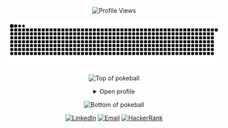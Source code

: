 <p align="center">
    <img src="https://komarev.com/ghpvc/?username=AntrikshVerma991&style=plastic&color=blueviolet" alt="Profile Views"/>
</p>
<p align = "center">
	<img src = "https://github.com/7oSkaaa/7oSkaaa/blob/output/github-contribution-grid-snake.svg?" alt = "Snake Game"/>
</p>

<div align="center">

![Top of pokeball](https://user-images.githubusercontent.com/44261381/209363264-ac854d3c-2cc2-44c4-928e-8a08d1013f46.png)

<details>
<summary>Open profile</summary>

<br>
<div>
   <div align="center">
      <img height="200" src="https://github.com/iamantrikshverma/iamantrikshverma/blob/main/antiksh2.jpg" alt="photo of Antriksh Verma">
  </div> 
  <div align="center">
      <a href="https://git.io/typing-svg">
          <img src="https://readme-typing-svg.demolab.com/?font=VT323&size=36&duration=3500&pause=300&color=6A0572&center=true&vCenter=true&width=500&lines=Hey%2C+I+am+Antriksh;Welcome+to+My+GitHub+Profile;Passionate+about+technology+and+learning;BTech+in+CSE;Full-stack+Developer;Boxing+enthusiast;Hardworking+and+dedicated;Sports+lover;Coding+and+problem-solving+enthusiast" alt="Typing SVG" />
      </a>
  </div>
</div>

<details>
<summary>About me</summary>

<div align="left">

```js
/**
 * Represents me.
 *
 * @constructor
 * @param {string} location - Sikar, Rajasthan, India.
 * @param {string} languages - English, Hindi.
 * @param {string} jobTitle - Student.
 * @param {string} specialization - Full-stack development, Machine Learning.
 * @param {string} interests - Technology, Problem-solving, Data Science.
 * @param {string} hobbies - Swimming, Cricket, Kabaddi, Chess, Reading books, Coding.
 * @param {string} education - BTech in CSE, Sobhasaria Group of Institutions, Bikaner Technical University, Sikar, CGPA 8.22, Year 2024.
 * @param {string} seniorSecondary - Science (PCM), 65%, CBSE, Year 2018, Gyanodaya Public School, Dadiya, Sikar.
 * @param {string} secondary - 10th, 9.4 CGPA, CBSE, Year 2016, Gyanodaya Public School, Dadiya, Sikar.
 * @param {string} activities - Boxing: State Sub Junior Silver Medalist (2015), DU Trial (2019) (National).
 * @param {string} internships - Ybi Foundation: Machine Learning and Data Science using Python, 1 month, June 2023.
 * @param {string} projects - RentalBuddy: A rental accommodation search platform using MERN stack, Tailwind CSS, Redux, Firebase, April 2024.
 * @param {string} skills - C, Python, OOPs, DSA, DBMS (SQL, SQLite, MongoDB), HTML, CSS, JavaScript, React, Flask, Data Science.
 * @param {string} achievements - HackerRank Python 4-star coder, DataCamp learning.
 * @param {string} approachable - Yes, for collaboration on exciting projects.
 * @param {string} strength - Dedication.
 * @param {string} weakness - Procrastination.
 *
 * @throws {Punch} To any and all bugs.
 *
 * @returns {Object} Antriksh.
 */
```

</div>

</details>

<details>
<summary>Tools</summary>
<div>
  <p style="display: inline-block;" align="center">
    <kbd>
      <kbd>Programming Languages</kbd>
      <br><br>
      <img width="30px" src="https://cdn.jsdelivr.net/gh/devicons/devicon/icons/c/c-original.svg" alt="C" title="C"/>
      <img width="30px" src="https://cdn.jsdelivr.net/gh/devicons/devicon/icons/python/python-original.svg" alt="Python" title="Python"/>
      <img width="30px" src="https://cdn.jsdelivr.net/gh/devicons/devicon/icons/javascript/javascript-original.svg" alt="JavaScript" title="JavaScript"/>
    </kbd>
    <kbd>
      <kbd>Backend</kbd>
      <br><br>
      <img width="30px" src="https://cdn.jsdelivr.net/gh/devicons/devicon/icons/flask/flask-original.svg" alt="Flask" title="Flask"/>
    </kbd>
    <kbd>
      <kbd>Frontend</kbd>
      <br><br>
      <img width="30px" src="https://cdn.jsdelivr.net/gh/devicons/devicon/icons/html5/html5-original.svg" alt="HTML" title="HTML"/>
      <img width="30px" src="https://cdn.jsdelivr.net/gh/devicons/devicon/icons/css3/css3-original.svg" alt="CSS" title="CSS"/>
      <img width="30px" src="https://cdn.jsdelivr.net/gh/devicons/devicon/icons/javascript/javascript-original.svg" alt="JavaScript" title="JavaScript"/>
      <img width="30px" src="https://cdn.jsdelivr.net/gh/devicons/devicon/icons/react/react-original.svg" alt="React" title="React"/>
    </kbd>
    <kbd>
      <kbd>Database</kbd>
      <br><br>
      <img width="30px" src="https://cdn.jsdelivr.net/gh/devicons/devicon/icons/mysql/mysql-original.svg" alt="SQL" title="SQL"/>
      <img width="30px" src="https://cdn.jsdelivr.net/gh/devicons/devicon/icons/sqlite/sqlite-original.svg" alt="SQLite" title="SQLite"/>
      <img width="30px" src="https://cdn.jsdelivr.net/gh/devicons/devicon/icons/mongodb/mongodb-original.svg" alt="MongoDB" title="MongoDB"/>
    </kbd>
    <kbd>
      <kbd>Data Science</kbd>
      <br><br>
      <img width="30px" src="https://cdn.jsdelivr.net/gh/devicons/devicon/icons/python/python-original.svg" alt="Python" title="Python"/>
    </kbd>
    <kbd>
      <kbd>Tools</kbd>
      <br><br>
      <img width="30px" src="https://cdn.jsdelivr.net/gh/devicons/devicon/icons/vscode/vscode-original.svg" alt="VSCode" title="VSCode"/>
    </kbd>
  </p>
</div>
</details>

<details>
  <summary>GitHub Stats</summary>
  <br>
  <p align="center">
    <img align="center" src="https://github-readme-stats.vercel.app/api?username=iamantrikshverma&show_icons=true&show=reviews,discussions_started,discussions_answered,prs_merged,prs_merged_percentage" alt="GitHub Stats">
  </p>
</details>

<details>
  <summary>Projects and Internships</summary>
  <br>
  <ul>
    <li><strong>RentalBuddy (April 2024):</strong> A rental accommodation search platform aimed at transforming the rental process with simplicity and efficiency. Features include comprehensive property listings, efficient search and booking, and responsive customer support. Tech stack: MERN stack, Tailwind CSS, Redux, Firebase.</li>
    <li><strong>Internship at Ybi Foundation (June 2023):</strong> Worked on Machine Learning and Data Science using Python for one month.</li>
    <li><strong>Training at Acadivice Firm:</strong> Developed an ATM management system using Flask and Tkinter GUI library, along with additional data science projects.</li>
  </ul>
</details>

<details>
  <summary>Quote</summary>
  <br>
  <blockquote>
    “The only way to do great work is to love what you do.”<br><strong>– Steve Jobs</strong>
  </blockquote>
</details>

<details>
  <summary>Free DOSE hit</summary>
  <br>
  <small><i>DOSE (dopamine, oxytocin, serotonin & endorphin), refresh page if dose was ineffective.</i></small>
  <br>
  <div align="center"><img src="https://readme-jokes.vercel.app/api?theme=monokai" alt="Jokes Card" /></div>
</details>

<details>
<summary>What can I do for you?</summary>
<table style="border: none">
  <tr>
    <td width="50%" valign="top">
      <h2>Let's Work on Your Project Together!</h2>
      <p>If you have any questions about full-stack development, machine learning, or coding in general, feel free to <a href="mailto:antrikshverma991@gmail.com">contact me by email</a>.</p>
    </td>
    <td width="50%" valign="top">
      <h2>It's not perfect, isn't it?</h2>
      <p><img alt="Feedback" src="https://img.shields.io/badge/Ask%20me-anything-1abc9c.svg"></p>
      <blockquote>“I think it’s very important to have a feedback loop, where you’re constantly thinking about what you’ve done and how you could be doing it better.”<br><strong>– Elon Musk</strong></blockquote>
    </td>
  </tr>
</table>
</details>

</details>

![Bottom of pokeball](https://user-images.githubusercontent.com/44261381/209363271-905d2a5e-8a18-44c0-a450-45dddd4d5036.png)

</div>

<div align="center">
  <a href="https://www.linkedin.com/in/antriksh-verma-950666306/" target="_blank"><img src="https://img.shields.io/static/v1?style=for-the-badge&message=LinkedIn&color=0A66C2&logo=LinkedIn&logoColor=FFFFFF&label=" alt="LinkedIn" /></a>
  <a href="mailto:iamantrikshverma@gmail.com?subject=Hi%20Antriksh%20,%20nice%20to%20meet%20you!" target="_blank"><img alt="Email" src="https://img.shields.io/static/v1?style=for-the-badge&message=Gmail&color=EA4335&logo=Gmail&logoColor=FFFFFF&label=" /></a>
  <a href="https://www.hackerrank.com/profile/iamantrikshverma" target="_blank"><img width="100px" src="https://user-images.githubusercontent.com/1194257/65596422-1cef2080-df97-11e9-9abb-a225204d1805.png" alt="HackerRank" /></a>
</div>

